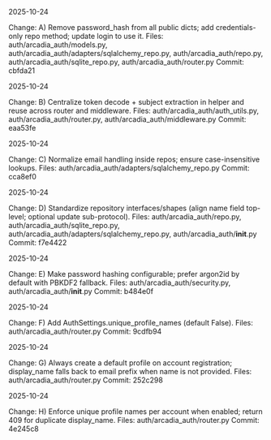 2025-10-24

Change: A) Remove password_hash from all public dicts; add credentials-only repo method; update login to use it.
Files: auth/arcadia_auth/models.py, auth/arcadia_auth/adapters/sqlalchemy_repo.py, auth/arcadia_auth/repo.py, auth/arcadia_auth/sqlite_repo.py, auth/arcadia_auth/router.py
Commit: cbfda21

2025-10-24

Change: B) Centralize token decode + subject extraction in helper and reuse across router and middleware.
Files: auth/arcadia_auth/auth_utils.py, auth/arcadia_auth/router.py, auth/arcadia_auth/middleware.py
Commit: eaa53fe

2025-10-24

Change: C) Normalize email handling inside repos; ensure case-insensitive lookups.
Files: auth/arcadia_auth/adapters/sqlalchemy_repo.py
Commit: cca8ef0

2025-10-24

Change: D) Standardize repository interfaces/shapes (align name field top-level; optional update sub-protocol).
Files: auth/arcadia_auth/repo.py, auth/arcadia_auth/sqlite_repo.py, auth/arcadia_auth/adapters/sqlalchemy_repo.py, auth/arcadia_auth/__init__.py
Commit: f7e4422

2025-10-24

Change: E) Make password hashing configurable; prefer argon2id by default with PBKDF2 fallback.
Files: auth/arcadia_auth/security.py, auth/arcadia_auth/__init__.py
Commit: b484e0f

2025-10-24

Change: F) Add AuthSettings.unique_profile_names (default False).
Files: auth/arcadia_auth/router.py
Commit: 9cdfb94
 
2025-10-24

Change: G) Always create a default profile on account registration; display_name falls back to email prefix when name is not provided.
Files: auth/arcadia_auth/router.py
Commit: 252c298
 
2025-10-24

Change: H) Enforce unique profile names per account when enabled; return 409 for duplicate display_name.
Files: auth/arcadia_auth/router.py
Commit: 4e245c8
